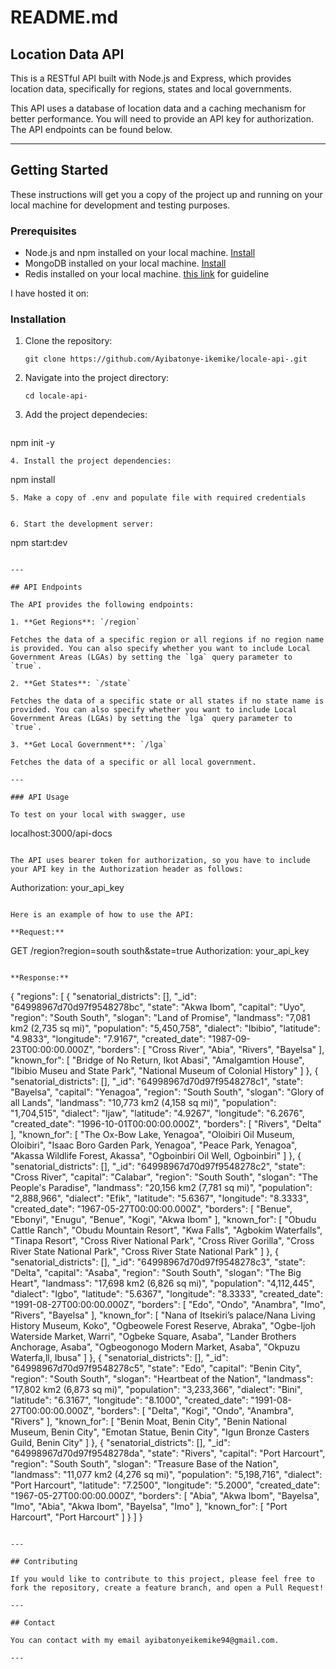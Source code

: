# README.md

## Location Data API

This is a RESTful API built with Node.js and Express, which provides location data, specifically for regions, states and local governments.

This API uses a database of location data and a caching mechanism for better performance. You will need to provide an API key for authorization. The API endpoints can be found below.

---

## Getting Started

These instructions will get you a copy of the project up and running on your local machine for development and testing purposes.

### Prerequisites

- Node.js and npm installed on your local machine. [Install](https://nodejs.org/en/download/)
- MongoDB installed on your local machine. [Install](https://docs.mongodb.com/manual/installation/)
- Redis installed on your local machine. [this link](https://redis.io/docs/getting-started/) for guideline

I have hosted it on: 

### Installation

1. Clone the repository:
   ```
   git clone https://github.com/Ayibatonye-ikemike/locale-api-.git
   ```
2. Navigate into the project directory:
   ```
   cd locale-api-
   ```
3.  Add the project dependecies: 
    ```
   npm init -y
   ```
4. Install the project dependencies:
   ```
   npm install
   ```
5. Make a copy of .env and populate file with required credentials


6. Start the development server:
   ```
   npm start:dev
   ```

---

## API Endpoints

The API provides the following endpoints:

1. **Get Regions**: `/region`

   Fetches the data of a specific region or all regions if no region name is provided. You can also specify whether you want to include Local Government Areas (LGAs) by setting the `lga` query parameter to `true`.

2. **Get States**: `/state`

   Fetches the data of a specific state or all states if no state name is provided. You can also specify whether you want to include Local Government Areas (LGAs) by setting the `lga` query parameter to `true`.

3. **Get Local Government**: `/lga`

   Fetches the data of a specific or all local government.

---

### API Usage

To test on your local with swagger, use
```
localhost:3000/api-docs
```

The API uses bearer token for authorization, so you have to include your API key in the Authorization header as follows:

```
Authorization: your_api_key
```

Here is an example of how to use the API:

**Request:**

```
GET /region?region=south south&state=true
Authorization: your_api_key
```

**Response:**

```
{
  "regions": [
    {
      "senatorial_districts": [],
      "_id": "64998967d70d97f9548278bc",
      "state": "Akwa Ibom",
      "capital": "Uyo",
      "region": "South South",
      "slogan": "Land of Promise",
      "landmass": "7,081 km2 (2,735 sq mi)",
      "population": "5,450,758",
      "dialect": "Ibibio",
      "latitude": "4.9833",
      "longitude": "7.9167",
      "created_date": "1987-09-23T00:00:00.000Z",
      "borders": [
        "Cross River",
        "Abia",
        "Rivers",
        "Bayelsa"
      ],
      "known_for": [
        "Bridge of No Return, Ikot Abasi",
        "Amalgamtion House",
        "Ibibio Museu and State Park",
        "National Museum of Colonial History"
      ]
    },
    {
      "senatorial_districts": [],
      "_id": "64998967d70d97f9548278c1",
      "state": "Bayelsa",
      "capital": "Yenagoa",
      "region": "South South",
      "slogan": "Glory of all Lands",
      "landmass": "10,773 km2 (4,158 sq mi)",
      "population": "1,704,515",
      "dialect": "Ijaw",
      "latitude": "4.9267",
      "longitude": "6.2676",
      "created_date": "1996-10-01T00:00:00.000Z",
      "borders": [
        "Rivers",
        "Delta"
      ],
      "known_for": [
        "The Ox-Bow Lake, Yenagoa",
        "Oloibiri Oil Museum, Oloibiri",
        "Isaac Boro Garden Park, Yenagoa",
        "Peace Park, Yenagoa",
        "Akassa Wildlife Forest, Akassa",
        "Ogboinbiri Oil Well, Ogboinbiri"
      ]
    },
    {
      "senatorial_districts": [],
      "_id": "64998967d70d97f9548278c2",
      "state": "Cross River",
      "capital": "Calabar",
      "region": "South South",
      "slogan": "The People's Paradise",
      "landmass": "20,156 km2 (7,781 sq mi)",
      "population": "2,888,966",
      "dialect": "Efik",
      "latitude": "5.6367",
      "longitude": "8.3333",
      "created_date": "1967-05-27T00:00:00.000Z",
      "borders": [
        "Benue",
        "Ebonyi",
        "Enugu",
        "Benue",
        "Kogi",
        "Akwa Ibom"
      ],
      "known_for": [
        "Obudu Cattle Ranch",
        "Obudu Mountain Resort",
        "Kwa Falls",
        "Agbokim Waterfalls",
        "Tinapa Resort",
        "Cross River National Park",
        "Cross River Gorilla",
        "Cross River State National Park",
        "Cross River State National Park"
      ]
    },
    {
      "senatorial_districts": [],
      "_id": "64998967d70d97f9548278c3",
      "state": "Delta",
      "capital": "Asaba",
      "region": "South South",
      "slogan": "The Big Heart",
      "landmass": "17,698 km2 (6,826 sq mi)",
      "population": "4,112,445",
      "dialect": "Igbo",
      "latitude": "5.6367",
      "longitude": "8.3333",
      "created_date": "1991-08-27T00:00:00.000Z",
      "borders": [
        "Edo",
        "Ondo",
        "Anambra",
        "Imo",
        "Rivers",
        "Bayelsa"
      ],
      "known_for": [
        "Nana of Itsekiri’s palace/Nana Living History Museum, Koko",
        "Ogbeowele Forest Reserve, Abraka",
        "Ogbe-Ijoh Waterside Market, Warri",
        "Ogbeke Square, Asaba",
        "Lander Brothers Anchorage, Asaba",
        "Ogbeogonogo Modern Market, Asaba",
        "Okpuzu Waterfa,ll, Ibusa"
      ]
    },
    {
      "senatorial_districts": [],
      "_id": "64998967d70d97f9548278c5",
      "state": "Edo",
      "capital": "Benin City",
      "region": "South South",
      "slogan": "Heartbeat of the Nation",
      "landmass": "17,802 km2 (6,873 sq mi)",
      "population": "3,233,366",
      "dialect": "Bini",
      "latitude": "6.3167",
      "longitude": "8.1000",
      "created_date": "1991-08-27T00:00:00.000Z",
      "borders": [
        "Delta",
        "Kogi",
        "Ondo",
        "Anambra",
        "Rivers"
      ],
      "known_for": [
        "Benin Moat, Benin City",
        "Benin National Museum, Benin City",
        "Emotan Statue, Benin City",
        "Igun Bronze Casters Guild, Benin City"
      ]
    },
    {
      "senatorial_districts": [],
      "_id": "64998967d70d97f9548278da",
      "state": "Rivers",
      "capital": "Port Harcourt",
      "region": "South South",
      "slogan": "Treasure Base of the Nation",
      "landmass": "11,077 km2 (4,276 sq mi)",
      "population": "5,198,716",
      "dialect": "Port Harcourt",
      "latitude": "7.2500",
      "longitude": "5.2000",
      "created_date": "1967-05-27T00:00:00.000Z",
      "borders": [
        "Abia",
        "Akwa Ibom",
        "Bayelsa",
        "Imo",
        "Abia",
        "Akwa Ibom",
        "Bayelsa",
        "Imo"
      ],
      "known_for": [
        "Port Harcourt",
        "Port Harcourt"
      ]
    }
  ]
}
```

---

## Contributing

If you would like to contribute to this project, please feel free to fork the repository, create a feature branch, and open a Pull Request!

---

## Contact

You can contact with my email ayibatonyeikemike94@gmail.com.

---
